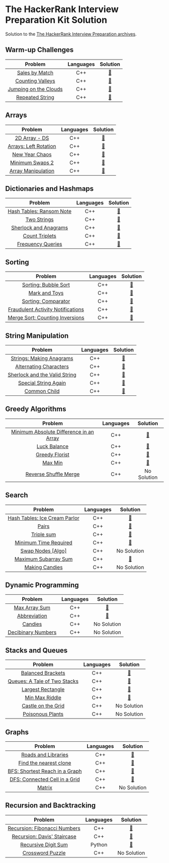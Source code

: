 # The HackerRank Interview Preparation Kit Solution
Solution to the [The HackerRank Interview Preparation archives](https://www.hackerrank.com/interview/interview-preparation-kit).

## Warm-up Challenges 
| Problem | Languages | Solution |
| :-: | :-: | :-: |
| [Sales by Match](https://www.hackerrank.com/challenges/sock-merchant/problem?isFullScreen=true&h_l=interview&playlist_slugs%5B%5D=interview-preparation-kit&playlist_slugs%5B%5D=warmup) | C++ | [:link:](https://github.com/tox480/Hackerrank-Interview-Prepation-Kit-Solution/tree/main/src/Sales%20by%20Match/main.cpp) |
| [Counting Valleys](https://www.hackerrank.com/challenges/counting-valleys/problem?isFullScreen=true&h_l=interview&playlist_slugs%5B%5D=interview-preparation-kit&playlist_slugs%5B%5D=warmup) | C++ | [:link:](https://github.com/tox480/Hackerrank-Interview-Prepation-Kit-Solution/tree/main/src/Counting%20Valleys/main.cpp) |
| [Jumping on the Clouds](https://www.hackerrank.com/challenges/jumping-on-the-clouds/problem?isFullScreen=true&h_l=interview&playlist_slugs%5B%5D=interview-preparation-kit&playlist_slugs%5B%5D=warmup) | C++ | [:link:](https://github.com/tox480/Hackerrank-Interview-Prepation-Kit-Solution/tree/main/src/Jumping%20on%20the%20Clouds/main.cpp) |
| [Repeated String](https://www.hackerrank.com/challenges/repeated-string/problem?isFullScreen=true&h_l=interview&playlist_slugs%5B%5D=interview-preparation-kit&playlist_slugs%5B%5D=warmup) | C++ | [:link:](https://github.com/tox480/Hackerrank-Interview-Prepation-Kit-Solution/tree/main/src/Repeated%20String/main.cpp) |

## Arrays
| Problem | Languages | Solution |
| :-: | :-: | :-: |
| [2D Array - DS](https://www.hackerrank.com/challenges/2d-array/problem?isFullScreen=true&h_l=interview&playlist_slugs%5B%5D=interview-preparation-kit&playlist_slugs%5B%5D=arrays) | C++ | [:link:](https://github.com/tox480/Hackerrank-Interview-Prepation-Kit-Solution/tree/main/src/2D%20Array%20-%20DS) |
| [Arrays: Left Rotation](https://www.hackerrank.com/challenges/ctci-array-left-rotation/problem?isFullScreen=true&h_l=interview&playlist_slugs%5B%5D=interview-preparation-kit&playlist_slugs%5B%5D=arrays) | C++ | [:link:](https://github.com/tox480/Hackerrank-Interview-Prepation-Kit-Solution/tree/main/src/Left%20Rotation) |
| [New Year Chaos](https://www.hackerrank.com/challenges/new-year-chaos/problem?isFullScreen=true&h_l=interview&playlist_slugs%5B%5D=interview-preparation-kit&playlist_slugs%5B%5D=arrays) | C++ | [:link:](https://github.com/tox480/Hackerrank-Interview-Prepation-Kit-Solution/tree/main/src/New%20Year%20Chaos) |
| [Minimum Swaps 2](https://www.hackerrank.com/challenges/minimum-swaps-2/problem?isFullScreen=true&h_l=interview&playlist_slugs%5B%5D=interview-preparation-kit&playlist_slugs%5B%5D=arrays) | C++ | [:link:](https://github.com/tox480/Hackerrank-Interview-Prepation-Kit-Solution/tree/main/src/Minimum%20Swaps%202) |
| [Array Manipulation](https://www.hackerrank.com/challenges/crush/problem?isFullScreen=true&h_l=interview&playlist_slugs%5B%5D=interview-preparation-kit&playlist_slugs%5B%5D=arrays) | C++ | [:link:](https://github.com/tox480/Hackerrank-Interview-Prepation-Kit-Solution/tree/main/src/Array%20Manipulation) |

## Dictionaries and Hashmaps
| Problem | Languages | Solution |
| :-: | :-: | :-: |
| [Hash Tables: Ransom Note](https://www.hackerrank.com/challenges/ctci-ransom-note/problem?isFullScreen=true&h_l=interview&playlist_slugs%5B%5D=interview-preparation-kit&playlist_slugs%5B%5D=dictionaries-hashmaps) | C++ | [:link:](https://github.com/tox480/Hackerrank-Interview-Prepation-Kit-Solution/tree/main/src/Ransom%20Note/main.cpp) |
| [Two Strings](https://www.hackerrank.com/challenges/two-strings/problem?isFullScreen=true&h_l=interview&playlist_slugs%5B%5D=interview-preparation-kit&playlist_slugs%5B%5D=dictionaries-hashmaps) | C++ | [:link:](https://github.com/tox480/Hackerrank-Interview-Prepation-Kit-Solution/tree/main/src/Two%20Strings/main.cpp) |
| [Sherlock and Anagrams](https://www.hackerrank.com/challenges/sherlock-and-anagrams/problem?isFullScreen=true&h_l=interview&playlist_slugs%5B%5D=interview-preparation-kit&playlist_slugs%5B%5D=dictionaries-hashmaps) | C++ | [:link:](https://github.com/tox480/Hackerrank-Interview-Prepation-Kit-Solution/tree/main/src/Sherlock%20and%20Anagrams/main.cpp) |
| [Count Triplets](https://www.hackerrank.com/challenges/count-triplets-1/problem?isFullScreen=true&h_l=interview&playlist_slugs%5B%5D=interview-preparation-kit&playlist_slugs%5B%5D=dictionaries-hashmaps) | C++ | [:link:](https://github.com/tox480/Hackerrank-Interview-Prepation-Kit-Solution/tree/main/src/Count%20Triplets/main.cpp) |
| [Frequency Queries](https://www.hackerrank.com/challenges/frequency-queries/problem?isFullScreen=true&h_l=interview&playlist_slugs%5B%5D=interview-preparation-kit&playlist_slugs%5B%5D=dictionaries-hashmaps) | C++ | [:link:](https://github.com/tox480/Hackerrank-Interview-Prepation-Kit-Solution/tree/main/src/Count%20Triplets/main.cpp) |


## Sorting
| Problem | Languages | Solution |
| :-: | :-: | :-: |
| [Sorting: Bubble Sort](https://www.hackerrank.com/challenges/ctci-bubble-sort/problem?isFullScreen=true&h_l=interview&playlist_slugs%5B%5D=interview-preparation-kit&playlist_slugs%5B%5D=sorting) | C++ | [:link:](https://github.com/tox480/Hackerrank-Interview-Prepation-Kit-Solution/tree/main/src/Bubble%20Sort/main.cpp) |
| [Mark and Toys](https://www.hackerrank.com/challenges/mark-and-toys/problem?isFullScreen=true&h_l=interview&playlist_slugs%5B%5D=interview-preparation-kit&playlist_slugs%5B%5D=sorting) | C++ | [:link:](https://github.com/tox480/Hackerrank-Interview-Prepation-Kit-Solution/tree/main/src/Mark%20and%20Toys) |
| [Sorting: Comparator](https://www.hackerrank.com/challenges/ctci-comparator-sorting/problem?isFullScreen=true&h_l=interview&playlist_slugs%5B%5D=interview-preparation-kit&playlist_slugs%5B%5D=sorting) | C++ | [:link:](https://github.com/tox480/Hackerrank-Interview-Prepation-Kit-Solution/tree/main/src/Sorting:%20Comparator/main.cpp) |
| [Fraudulent Activity Notifications](https://www.hackerrank.com/challenges/fraudulent-activity-notifications/problem?isFullScreen=true&h_l=interview&playlist_slugs%5B%5D=interview-preparation-kit&playlist_slugs%5B%5D=sorting) | C++ | [:link:](https://github.com/tox480/Hackerrank-Interview-Prepation-Kit-Solution/tree/main/src/Fraudulent%20Activity%20Notifications/main.cpp) |
| [Merge Sort: Counting Inversions](https://www.hackerrank.com/challenges/ctci-merge-sort/problem?isFullScreen=true&h_l=interview&playlist_slugs%5B%5D=interview-preparation-kit&playlist_slugs%5B%5D=sorting) | C++ | [:link:](https://github.com/tox480/Hackerrank-Interview-Prepation-Kit-Solution/tree/main/src/Merge%20Sort:%20Counting%20Inversions/main.cpp) |

## String Manipulation
| Problem | Languages | Solution |
| :-: | :-: | :-: |
| [Strings: Making Anagrams](https://www.hackerrank.com/challenges/ctci-making-anagrams/problem?isFullScreen=true&h_l=interview&playlist_slugs%5B%5D=interview-preparation-kit&playlist_slugs%5B%5D=strings) | C++ | [:link:](https://github.com/tox480/Hackerrank-Interview-Prepation-Kit-Solution/tree/main/src/Strings:%20Making%20Anagrams/main.cpp) |
| [Alternating Characters](https://www.hackerrank.com/challenges/alternating-characters/problem?isFullScreen=true&h_l=interview&playlist_slugs%5B%5D=interview-preparation-kit&playlist_slugs%5B%5D=strings) | C++ | [:link:](https://github.com/tox480/Hackerrank-Interview-Prepation-Kit-Solution/tree/main/src/Alternating%20Characters/main.cpp) |
| [Sherlock and the Valid String](https://www.hackerrank.com/challenges/sherlock-and-valid-string/problem?isFullScreen=true&h_l=interview&playlist_slugs%5B%5D=interview-preparation-kit&playlist_slugs%5B%5D=strings) | C++ | [:link:](https://github.com/tox480/Hackerrank-Interview-Prepation-Kit-Solution/tree/main/src/Sherlock%20and%20the%20Valid%20String/main.cpp) |
| [Special String Again](https://www.hackerrank.com/challenges/special-palindrome-again/problem?isFullScreen=true&h_l=interview&playlist_slugs%5B%5D=interview-preparation-kit&playlist_slugs%5B%5D=strings) | C++ | [:link:](https://github.com/tox480/Hackerrank-Interview-Prepation-Kit-Solution/tree/main/src/Special%20String%20Again/main.cpp) |
| [Common Child](https://www.hackerrank.com/challenges/common-child/problem?isFullScreen=true&h_l=interview&playlist_slugs%5B%5D=interview-preparation-kit&playlist_slugs%5B%5D=strings) | C++ | [:link:](https://github.com/tox480/Hackerrank-Interview-Prepation-Kit-Solution/tree/main/src/Common%20Child/main.cpp) |

## Greedy Algorithms 
| Problem | Languages | Solution |
| :-: | :-: | :-: |
| [Minimum Absolute Difference in an Array](https://www.hackerrank.com/challenges/minimum-absolute-difference-in-an-array/problem?isFullScreen=true&h_l=interview&playlist_slugs%5B%5D=interview-preparation-kit&playlist_slugs%5B%5D=greedy-algorithms) | C++ | [:link:](https://github.com/Toxica20002/Hackerrank-Interview-Prepation-Kit-Solution/blob/main/src/Minimum%20Absolute%20Difference%20in%20an%20Array/main.cpp) |
| [Luck Balance](https://www.hackerrank.com/challenges/luck-balance/problem?isFullScreen=true&h_l=interview&playlist_slugs%5B%5D=interview-preparation-kit&playlist_slugs%5B%5D=greedy-algorithms) | C++ | [:link:](https://github.com/Toxica20002/Hackerrank-Interview-Prepation-Kit-Solution/blob/main/src/Luck%20Balance/main.cpp) |
| [Greedy Florist](https://www.hackerrank.com/challenges/greedy-florist/problem?isFullScreen=true&h_l=interview&playlist_slugs%5B%5D=interview-preparation-kit&playlist_slugs%5B%5D=greedy-algorithms) | C++ | [:link:](https://github.com/Toxica20002/Hackerrank-Interview-Prepation-Kit-Solution/blob/main/src/Greedy%20Florist/main.cpp) |
| [Max Min](https://www.hackerrank.com/challenges/angry-children/problem?isFullScreen=true&h_l=interview&playlist_slugs%5B%5D=interview-preparation-kit&playlist_slugs%5B%5D=greedy-algorithms) | C++ | [:link:](https://github.com/Toxica20002/Hackerrank-Interview-Prepation-Kit-Solution/blob/main/src/Max%20Min/main.cpp) |
| [Reverse Shuffle Merge](https://www.hackerrank.com/challenges/reverse-shuffle-merge/problem?isFullScreen=true&h_l=interview&playlist_slugs%5B%5D=interview-preparation-kit&playlist_slugs%5B%5D=greedy-algorithms) | C++ | No Solution |

## Search
| Problem | Languages | Solution |
| :-: | :-: | :-: |
| [Hash Tables: Ice Cream Parlor](https://www.hackerrank.com/challenges/ctci-ice-cream-parlor/problem?isFullScreen=true&h_l=interview&playlist_slugs%5B%5D=interview-preparation-kit&playlist_slugs%5B%5D=search) | C++ | [:link:](https://github.com/Toxica20002/Hackerrank-Interview-Prepation-Kit-Solution/blob/main/src/Hash%20Tables:%20Ice%20Cream%20Parlor/main.cpp) |
| [Pairs](https://www.hackerrank.com/challenges/pairs/problem?isFullScreen=true&h_l=interview&playlist_slugs%5B%5D=interview-preparation-kit&playlist_slugs%5B%5D=search) | C++ | [:link:](https://github.com/Toxica20002/Hackerrank-Interview-Prepation-Kit-Solution/blob/main/src/Pairs/main.cpp) |
| [Triple sum](https://www.hackerrank.com/challenges/triple-sum/problem?isFullScreen=true&h_l=interview&playlist_slugs%5B%5D=interview-preparation-kit&playlist_slugs%5B%5D=search) | C++ | [:link:](https://github.com/Toxica20002/Hackerrank-Interview-Prepation-Kit-Solution/blob/main/src/Triple%20sum/main.cpp) |
| [Minimum Time Required](https://www.hackerrank.com/challenges/minimum-time-required/problem?isFullScreen=true&h_l=interview&playlist_slugs%5B%5D=interview-preparation-kit&playlist_slugs%5B%5D=search) | C++ | [:link:](https://github.com/Toxica20002/Hackerrank-Interview-Prepation-Kit-Solution/blob/main/src/Minimum%20Time%20Required/main.cpp) |
| [Swap Nodes [Algo]](https://www.hackerrank.com/challenges/swap-nodes-algo/problem?isFullScreen=true&h_l=interview&playlist_slugs%5B%5D=interview-preparation-kit&playlist_slugs%5B%5D=search) | C++ | No Solution |
| [Maximum Subarray Sum](https://www.hackerrank.com/challenges/maximum-subarray-sum/problem?isFullScreen=true&h_l=interview&playlist_slugs%5B%5D=interview-preparation-kit&playlist_slugs%5B%5D=search) | C++ | [:link:](https://github.com/Toxica20002/Hackerrank-Interview-Prepation-Kit-Solution/blob/main/src/Maximum%20Subarray%20Sum/main.cpp) |
| [Making Candies](https://www.hackerrank.com/challenges/making-candies/problem?isFullScreen=true&h_l=interview&playlist_slugs%5B%5D=interview-preparation-kit&playlist_slugs%5B%5D=search) | C++ | No Solution |

## Dynamic Programming
| Problem | Languages | Solution |
| :-: | :-: | :-: |
| [Max Array Sum](https://www.hackerrank.com/challenges/max-array-sum/problem?isFullScreen=true&h_l=interview&playlist_slugs%5B%5D=interview-preparation-kit&playlist_slugs%5B%5D=dynamic-programming) | C++ | [:link:](https://github.com/Toxica20002/Hackerrank-Interview-Prepation-Kit-Solution/blob/main/src/Max%20Array%20Sum/main.cpp) |
| [Abbreviation](https://www.hackerrank.com/challenges/abbr/problem?isFullScreen=true&h_l=interview&playlist_slugs%5B%5D=interview-preparation-kit&playlist_slugs%5B%5D=dynamic-programming) | C++ | [:link:](https://github.com/Toxica20002/Hackerrank-Interview-Prepation-Kit-Solution/blob/main/src/Abbreviation/main.cpp) |
| [Candies](https://www.hackerrank.com/challenges/candies/problem?isFullScreen=true&h_l=interview&playlist_slugs%5B%5D=interview-preparation-kit&playlist_slugs%5B%5D=dynamic-programming) | C++ | No Solution |
| [Decibinary Numbers](https://www.hackerrank.com/challenges/decibinary-numbers/problem?isFullScreen=true&h_l=interview&playlist_slugs%5B%5D=interview-preparation-kit&playlist_slugs%5B%5D=dynamic-programming) | C++ | No Solution |


## Stacks and Queues
| Problem | Languages | Solution |
| :-: | :-: | :-: |
| [Balanced Brackets](https://www.hackerrank.com/challenges/balanced-brackets/problem?isFullScreen=true&h_l=interview&playlist_slugs%5B%5D=interview-preparation-kit&playlist_slugs%5B%5D=stacks-queues) | C++ | [:link:](https://github.com/Toxica20002/Hackerrank-Interview-Prepation-Kit-Solution/blob/main/src/Balanced%20Brackets/main.cpp) |
| [Queues: A Tale of Two Stacks](https://www.hackerrank.com/challenges/ctci-queue-using-two-stacks/problem?isFullScreen=true&h_l=interview&playlist_slugs%5B%5D=interview-preparation-kit&playlist_slugs%5B%5D=stacks-queues) | C++ | [:link:](https://github.com/Toxica20002/Hackerrank-Interview-Prepation-Kit-Solution/blob/main/src/Queues:%20A%20Tale%20of%20Two%20Stacks/main.cpp) |
| [Largest Rectangle](https://www.hackerrank.com/challenges/largest-rectangle/problem?isFullScreen=true&h_l=interview&playlist_slugs%5B%5D=interview-preparation-kit&playlist_slugs%5B%5D=stacks-queues) | C++ | [:link:](https://github.com/Toxica20002/Hackerrank-Interview-Prepation-Kit-Solution/blob/main/src/Largest%20Rectangle/main.cpp) |
| [Min Max Riddle](https://www.hackerrank.com/challenges/min-max-riddle/problem?isFullScreen=true&h_l=interview&playlist_slugs%5B%5D=interview-preparation-kit&playlist_slugs%5B%5D=stacks-queues) | C++ | [:link:](https://github.com/Toxica20002/Hackerrank-Interview-Prepation-Kit-Solution/blob/main/src/Min%20Max%20Riddle/main.cpp) |
| [Castle on the Grid](https://www.hackerrank.com/challenges/castle-on-the-grid/problem?isFullScreen=true&h_l=interview&playlist_slugs%5B%5D=interview-preparation-kit&playlist_slugs%5B%5D=stacks-queues) | C++ | No Solution |
| [Poisonous Plants](https://www.hackerrank.com/challenges/poisonous-plants/problem?isFullScreen=true&h_l=interview&playlist_slugs%5B%5D=interview-preparation-kit&playlist_slugs%5B%5D=stacks-queues) | C++ | No Solution |

## Graphs
| Problem | Languages | Solution |
| :-: | :-: | :-: |
| [Roads and Libraries](https://www.hackerrank.com/challenges/torque-and-development/problem?isFullScreen=true&h_l=interview&playlist_slugs%5B%5D=interview-preparation-kit&playlist_slugs%5B%5D=graphs) | C++ | [:link:](https://github.com/Toxica20002/Hackerrank-Interview-Prepation-Kit-Solution/blob/main/src/Roads%20and%20Libraries/main.cpp) |
| [Find the nearest clone](https://www.hackerrank.com/challenges/find-the-nearest-clone/problem?isFullScreen=true&h_l=interview&playlist_slugs%5B%5D=interview-preparation-kit&playlist_slugs%5B%5D=graphs) | C++ | [:link:](https://github.com/Toxica20002/Hackerrank-Interview-Prepation-Kit-Solution/blob/main/src/Find%20the%20nearest%20clone/main.cpp) |
| [BFS: Shortest Reach in a Graph](https://www.hackerrank.com/challenges/ctci-bfs-shortest-reach/problem?isFullScreen=true&h_l=interview&playlist_slugs%5B%5D=interview-preparation-kit&playlist_slugs%5B%5D=graphs) | C++ | [:link:](https://github.com/Toxica20002/Hackerrank-Interview-Prepation-Kit-Solution/blob/main/src/BFS:%20Shortest%20Reach%20in%20a%20Graph/main.cpp) |
| [DFS: Connected Cell in a Grid](https://www.hackerrank.com/challenges/ctci-connected-cell-in-a-grid/problem?isFullScreen=true&h_l=interview&playlist_slugs%5B%5D=interview-preparation-kit&playlist_slugs%5B%5D=graphs) | C++ | [:link:](https://github.com/Toxica20002/Hackerrank-Interview-Prepation-Kit-Solution/blob/main/src/DFS:%20Connected%20Cell%20in%20a%20Grid/main.cpp) |
| [Matrix](https://www.hackerrank.com/challenges/matrix/problem?isFullScreen=true&h_l=interview&playlist_slugs%5B%5D=interview-preparation-kit&playlist_slugs%5B%5D=graphs) | C++ | No Solution |

## Recursion and Backtracking
| Problem | Languages | Solution |
| :-: | :-: | :-: |
| [Recursion: Fibonacci Numbers](https://www.hackerrank.com/challenges/ctci-fibonacci-numbers/problem?isFullScreen=true&h_l=interview&playlist_slugs%5B%5D=interview-preparation-kit&playlist_slugs%5B%5D=recursion-backtracking) | C++ | [:link:](https://github.com/Toxica20002/Hackerrank-Interview-Prepation-Kit-Solution/blob/main/src/Recursion:%20Fibonacci%20Numbers/main.cpp) |
| [Recursion: Davis' Staircase](https://www.hackerrank.com/challenges/ctci-recursive-staircase/problem?isFullScreen=true&h_l=interview&playlist_slugs%5B%5D=interview-preparation-kit&playlist_slugs%5B%5D=recursion-backtracking) | C++ | [:link:](https://github.com/Toxica20002/Hackerrank-Interview-Prepation-Kit-Solution/blob/main/src/Recursion:%20Davis'%20Staircase/main.cpp) |
| [Recursive Digit Sum](https://www.hackerrank.com/challenges/recursive-digit-sum/problem?isFullScreen=true&h_l=interview&playlist_slugs%5B%5D=interview-preparation-kit&playlist_slugs%5B%5D=recursion-backtracking) | Python | [:link:](https://github.com/Toxica20002/Hackerrank-Interview-Prepation-Kit-Solution/blob/main/src/Recursive%20Digit%20Sum/main.py) |
| [Crossword Puzzle](https://www.hackerrank.com/challenges/crossword-puzzle/problem?isFullScreen=true&h_l=interview&playlist_slugs%5B%5D=interview-preparation-kit&playlist_slugs%5B%5D=recursion-backtracking) | C++ | No Solution |
